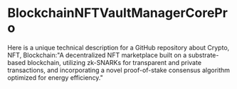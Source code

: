 # BlockchainNFTVaultManagerCorePro
Here is a unique technical description for a GitHub repository about Crypto, NFT, Blockchain:"A decentralized NFT marketplace built on a substrate-based blockchain, utilizing zk-SNARKs for transparent and private transactions, and incorporating a novel proof-of-stake consensus algorithm optimized for energy efficiency."
